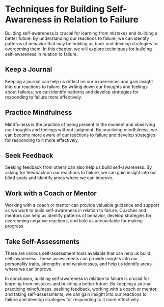 Techniques for Building Self-Awareness in Relation to Failure
=================================================================================================

Building self-awareness is crucial for learning from mistakes and building a better future. By understanding our reactions to failure, we can identify patterns of behavior that may be holding us back and develop strategies for overcoming them. In this chapter, we will explore techniques for building self-awareness in relation to failure.

Keep a Journal
--------------

Keeping a journal can help us reflect on our experiences and gain insight into our reactions to failure. By writing down our thoughts and feelings about failures, we can identify patterns and develop strategies for responding to failure more effectively.

Practice Mindfulness
--------------------

Mindfulness is the practice of being present in the moment and observing our thoughts and feelings without judgment. By practicing mindfulness, we can become more aware of our reactions to failure and develop strategies for responding to it more effectively.

Seek Feedback
-------------

Seeking feedback from others can also help us build self-awareness. By asking for feedback on our reactions to failure, we can gain insight into our blind spots and identify areas where we can improve.

Work with a Coach or Mentor
---------------------------

Working with a coach or mentor can provide valuable guidance and support as we work to build self-awareness in relation to failure. Coaches and mentors can help us identify patterns of behavior, develop strategies for overcoming negative reactions, and hold us accountable for making progress.

Take Self-Assessments
---------------------

There are various self-assessment tools available that can help us build self-awareness. These assessments can provide insights into our personality traits, strengths, and weaknesses, and help us identify areas where we can improve.

In conclusion, building self-awareness in relation to failure is crucial for learning from mistakes and building a better future. By keeping a journal, practicing mindfulness, seeking feedback, working with a coach or mentor, and taking self-assessments, we can gain insight into our reactions to failure and develop strategies for responding to it more effectively.
